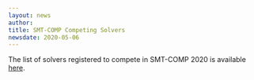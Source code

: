 ```yaml
---
layout: news
author:
title: SMT-COMP Competing Solvers
newsdate: 2020-05-06
---
```

The list of solvers registered to compete in SMT-COMP 2020 is available
[here](/2020/participants.html).
